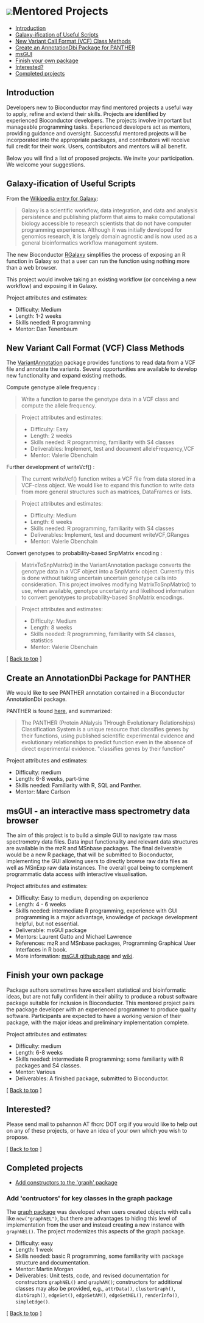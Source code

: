 # ![](/images/icons/magnifier.gif)Mentored Projects

* [Introduction](#introduction)
* [Galaxy-ification of Useful Scripts](#galaxy)
* [New Variant Call Format (VCF) Class Methods](#vcf)
* [Create an AnnotationDbi Package for PANTHER](#panther)
* [msGUI](#msGUI)
* [Finish your own package](#your-package)
* [Interested?](#contact)
* [Completed projects](#completed)


## <a id="introduction">Introduction</a>

Developers new to Bioconductor may find mentored projects a useful way
to apply, refine and extend their skills.  Projects are identified by
experienced Bioconductor developers.  The projects involve important
but manageable programming tasks.  Experienced developers act as
mentors, providing guidance and oversight.  Successful mentored
projects will be incorporated into the appropriate packages, and
contributors will receive full credit for their work.  Users,
contributors and mentors will all benefit.

Below you will find a list of proposed projects.  We invite your participation.  We welcome your suggestions.

<h2 id="galaxy">Galaxy-ification of Useful Scripts</h2>
From the <a href="http://en.wikipedia.org/wiki/Galaxy_%28computational_biology%29">Wikipedia entry for Galaxy</a>:

<blockquote>
Galaxy is a scientific workflow, data integration, and data and
analysis persistence and publishing platform that aims to make
computational biology accessible to research scientists that do not
have computer programming experience. Although it was initially
developed for genomics research, it is largely domain agnostic and is
now used as a general bioinformatics workflow management system.
</blockquote>
The new Bioconductor <a href="http://www.bioconductor.org/packages/devel/bioc/html/RGalaxy.html">RGalaxy</a>
 simplifies the process of exposing an R function in Galaxy so that a user
can run the function using nothing more than a web browser.

This project would involve taking an existing workflow (or conceiving a new workflow)
and exposing it in Galaxy.

Project attributes and estimates:

* Difficulty: Medium
* Length: 1-2 weeks
* Skills needed: R programming
* Mentor: Dan Tenenbaum

<h2 id="vcf">New Variant Call Format (VCF) Class Methods</h2>

The <a href=http://www.bioconductor.org/packages/2.10/bioc/html/VariantAnnotation.html>VariantAnnotation</a> package
provides functions to read data from a VCF file and annotate the variants. 
Several opportunities are available to develop new functionality 
and expand existing methods.

Compute genotype allele frequency :
<blockquote>
Write a function to parse the genotype data in 
a VCF class and compute the allele frequency.
</blockquote>

<blockquote>
Project attributes and estimates:
<ul>
<li>Difficulty: Easy</li>
<li>Length: 2 weeks</li>
<li>Skills needed: R programming, familiarity with S4 classes</li>
<li>Deliverables: Implement, test and document alleleFrequency,VCF</li>
<li>Mentor: Valerie Obenchain</li>
</ul>
</blockquote>

Further development of writeVcf() :
<blockquote>
The current writeVcf() function writes a VCF file from data
stored in a VCF-class object. We would like to expand this 
function to write data from more general structures such 
as matrices, DataFrames or lists.
</blockquote>

<blockquote>
Project attributes and estimates:
<ul>
<li>Difficulty: Medium</li>
<li>Length: 6 weeks</li>
<li>Skills needed: R programming, familiarity with S4 classes</li>
<li>Deliverables: Implement, test and document writeVCF,GRanges</li>
<li>Mentor: Valerie Obenchain</li> 
</ul>
</blockquote>

Convert genotypes to probability-based SnpMatrix encoding :
<blockquote>
MatrixToSnpMatrix() in the VariantAnnotation package
converts the genotype data in a VCF object into a SnpMatrix 
object. Currently this is done without taking uncertain
uncertain genotype calls into consideration. This project 
involves modifying MatrixToSnpMatrix() to use, when available, 
genotype uncertainty and likelihood information to convert 
genotypes to probability-based SnpMatrix encodings.
</blockquote>

<blockquote>
Project attributes and estimates:
<ul>
<li>Difficulty: Medium</li>
<li>Length: 8 weeks</li>
<li>Skills needed: R programming, familiarity with S4 classes, statistics</li>
<li>Mentor: Valerie Obenchain</li>
</ul>
</blockquote>


<p class="back_to_top">[ <a href="#top">Back to top</a> ]</p>


<h2 id='panther'> Create an AnnotationDbi Package for PANTHER</h2>

We would like to see PANTHER annotation contained in a Bioconductor AnnotationDbi
package.

PANTHER is found <a href=http://www.pantherdb.org/>here</a>, and summarized:

<blockquote>
The PANTHER (Protein ANalysis THrough Evolutionary Relationships)
Classification System is a unique resource that classifies genes by
their functions, using published scientific experimental evidence and
evolutionary relationships to predict function even in the absence of
direct experimental evidence.  "classifies genes by their function"
</blockquote>

Project attributes and estimates:

* Difficulty: medium
* Length: 6-8 weeks, part-time
* Skills needed:  Familiarity with R, SQL and Panther.
* Mentor: Marc Carlson


## <a id="msGUI"></a>msGUI - an interactive mass spectrometry data browser


The aim of this project is to build a simple GUI to navigate raw mass
spectrometry data files. Data input functionality and relevant data
structures are available in the mzR and MSnbase packages. The final
deliverable would be a new R package, that will be submitted to
Bioconductor, implementing the GUI allowing users to directly browse
raw data files as well as MSnExp raw data instances. The overall goal
being to complement programmatic data access with interactive
visualisation.

Project attributes and estimates:

* Difficulty: Easy to medium, depending on experience
* Length: 4 - 6 weeks
* Skills needed: intermediate R programming, experience with GUI  programming is a major advantage, knowledge of package development helpful, but not essential.
* Deliverable: msGUI package
* Mentors: Laurent Gatto and Michael Lawrence
* References: mzR and MSnbase packages, Programming Graphical User Interfaces in R book.
* More information: <a href='https://github.com/lgatto/msGUI'>msGUI github page</a> and <a href='https://github.com/lgatto/msGUI/wiki'>wiki</a>.


## <a id="your-package"></a>Finish your own package

Package authors sometimes have excellent statistical and bioinformatic
ideas, but are not fully confident in their ability to produce a
robust software package suitable for inclusion in Bioconductor. This
mentored project pairs the package developer with an experienced
programmer to produce quality software. Participants are expected to
have a working version of their package, with the major ideas and
preliminary implementation complete.

Project attributes and estimates:

* Difficulty: medium
* Length: 6-8 weeks
* Skills needed: intermediate R programming; some familiarity with R
  packages and S4 classes.
* Mentor: Various
* Deliverables: A finished package, submitted to Bioconductor.

<p class="back_to_top">[ <a href="#top">Back to top</a> ]</p>

<h2 id="contact">Interested?</h2>

Please send mail to pshannon AT fhcrc DOT org if you would like to
help out on any of these projects, or have an idea of your own which
you wish to propose.


<p class="back_to_top">[ <a href="#top">Back to top</a> ]</p>

## <a id="completed"></a>Completed projects

* [Add constructors to the 'graph' package](#graph)

### <a id="graph"></a>Add 'contructors' for key classes in the graph package

The [graph package] was developed when users created objects with
calls like `new("graphNEL")`, but there are advantages to hiding this
level of implementation from the user and instead creating a new
instance with `graphNEL()`. The project modernizes this aspects of the
graph package.

* Difficulty: easy
* Length: 1 week
* Skills needed: basic R programming, some familiarity with package
  structure and documentation.
* Mentor: Martin Morgan
* Deliverables: Unit tests, code, and revised documentation for
  constructors `graphNEL()` and `graphAM()`; constructors for
  additional classes may also be provided, e.g., `attrData()`,
  `clusterGraph()`, `distGraph()`, `edgeSet()`, `edgeSetAM()`,
  `edgeSetNEL()`, `renderInfo()`, `simpleEdge()`.

[graph package]: http://bioconductor.org/packages/devel/bioc/html/graph.html

<p class="back_to_top">[ <a href="#top">Back to top</a> ]</p>
